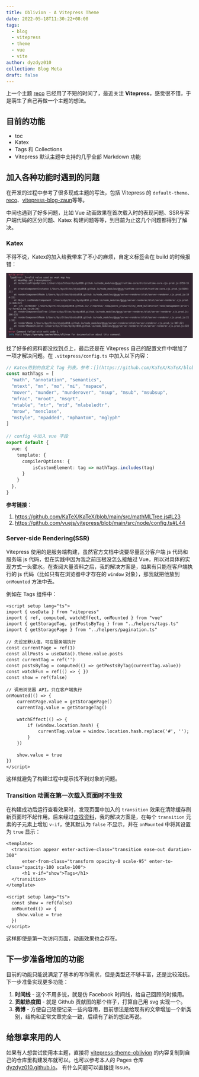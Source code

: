 ```yaml
---
title: Oblivion - A Vitepress Theme
date: 2022-05-18T11:30:22+08:00
tags:
  - blog
  - vitepress
  - theme
  - vue
  - vite
author: dyzdyz010
collection: Blog Meta
draft: false
---
```


上一个主题 [reco](https://github.com/vuepress-reco/vuepress-theme-reco-1.x) 已经用了不短的时间了，最近关注 **Vitepress**，感觉很不错，于是萌生了自己再做一个主题的想法。

## 目前的功能

- toc
- Katex
- Tags 和 Collections
- Vitepress 默认主题中支持的几乎全部 Markdown 功能

## 加入各种功能时遇到的问题

在开发的过程中参考了很多现成主题的写法，包括 Vitepress 的 `default-theme`、[reco](https://github.com/vuepress-reco/vuepress-theme-reco-1.x)、[vitepress-blog-zaun](https://github.com/clark-cui/vitepress-blog-zaun)等等。

中间也遇到了好多问题，比如 Vue 动画效果在首次载入时的表现问题、SSR与客户端代码的区分问题、Katex 构建问题等等，到目前为止这几个问题都得到了解决。

### Katex

不得不说，Katex的加入给我带来了不小的麻烦，自定义标签会在 build 的时候报错：

![](/posts/assets/img/2022/20220518katex-vitepress-build-error.png)

找了好多的资料都没找到点上，最后还是在 Vitepress 自己的配置文件中增加了一项才解决问题。在 `.vitepress/config.ts` 中加入以下内容：

```typescript
// Katex用到的自定义 Tag 列表。参考：[](https://github.com/KaTeX/KaTeX/blob/main/src/mathMLTree.js#L23)
const mathTags = [
  "math", "annotation", "semantics",
  "mtext", "mn", "mo", "mi", "mspace",
  "mover", "munder", "munderover", "msup", "msub", "msubsup",
  "mfrac", "mroot", "msqrt",
  "mtable", "mtr", "mtd", "mlabeledtr",
  "mrow", "menclose",
  "mstyle", "mpadded", "mphantom", "mglyph"
]

// config 中加入 vue 字段
export default {
  vue: {
    template: {
      compilerOptions: {
          isCustomElement: tag => mathTags.includes(tag)
      }
    }
  },
}
```

**参考链接：**

1. https://github.com/KaTeX/KaTeX/blob/main/src/mathMLTree.js#L23
2. https://github.com/vuejs/vitepress/blob/main/src/node/config.ts#L44

### Server-side Rendering(SSR)

Vitepress 使用的是服务端构建，虽然官方文档中说要尽量区分客户端 js 代码和服务端 js 代码，但在实践中因为我之前压根没怎么接触过 Vue，所以对具体的实现方式一头雾水。在查阅大量资料之后，我的解决方案是，如果有只能在客户端执行的 js 代码（比如只有在浏览器中才存在的 `window` 对象），那我就把他放到 `onMounted` 方法中去。

例如在 Tags 组件中：

```vue
<script setup lang="ts">
import { useData } from "vitepress"
import { ref, computed, watchEffect, onMounted } from "vue"
import { getStorageTag, getPostsByTag } from "../helpers/tags.ts"
import { getStoragePage } from "../helpers/pagination.ts"

// 先设定默认值，可在服务端执行
const currentPage = ref(1)
const allPosts = useData().theme.value.posts
const currentTag = ref('')
const postsByTag = computed(() => getPostsByTag(currentTag.value))
const watchFun = ref(() => { })
const show = ref(false)

// 调用浏览器 API，只在客户端执行
onMounted(() => {
    currentPage.value = getStoragePage()
    currentTag.value = getStorageTag()

    watchEffect(() => {
        if (window.location.hash) {
            currentTag.value = window.location.hash.replace('#', '');
        }
    })

    show.value = true
})
</script>
```

这样就避免了构建过程中提示找不到对象的问题。

### Transition 动画在第一次载入页面时不生效

在构建成功后运行查看效果时，发现页面中加入的 `transition` 效果在清除缓存刷新页面时不起作用。后来经过[查找资料](https://stackoverflow.com/questions/59627195/vue-js-transition-doesnt-apply-on-page-first-load)，我的解决方案是，在每个 `transition` 元素的子元素上增加 `v-if`，使其默认为 `false` 不显示，并在 `onMounted` 中将其设置为 `true` 显示：

```vue
<template>
  <transition appear enter-active-class="transition ease-out duration-300"
      enter-from-class="transform opacity-0 scale-95" enter-to-class="opacity-100 scale-100">
      <h1 v-if="show">Tags</h1>
  </transition>
</template>

<script setup lang="ts">
  const show = ref(false)
  onMounted(() => {
    show.value = true
  })
</script>
```

这样即使是第一次访问页面，动画效果也会存在。

## 下一步准备增加的功能

目前的功能只能说满足了基本的写作需求，但是类型还不够丰富，还是比较笼统。下一步准备实现更多功能：

1. **时间线** - 这个不用多说，就是仿 Facebook 时间线，给自己回顾的时候用。
2. **贡献热度图** - 就是 Github 贡献图的那个样子，打算自己用 svg 实现一个。
3. **微博** - 方便自己随便记录一些内容用，目前想法是给现有的文章增加一个新类别，结构和正常文章完全一致，后续有了新的想法再说。

## 给想拿来用的人

如果有人想尝试使用本主题，直接将 [vitepress-theme-oblivion](https://github.com/dyzdyz010/vitepress-theme-oblivion) 的内容复制到自己的仓库里构建发布就可以。也可以参考本人的 Pages 仓库 [dyzdyz010.github.io](https://github.com/dyzdyz010/dyzdyz010.github.io)。 有什么问题可以直接提 Issue。